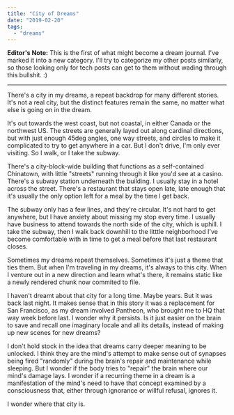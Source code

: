 ```yaml
---
title: "City of Dreams"
date: "2019-02-20"
tags: 
  - "dreams"
---
```


**Editor's Note:** This is the first of what might become a dream journal. I've marked it into a new category. I'll try to categorize my other posts similarly, so those looking only for tech posts can get to them without wading through this bullshit. :)

* * *

<!-- truncate -->

There's a city in my dreams, a repeat backdrop for many different stories. It's not a real city, but the distinct features remain the same, no matter what else is going on in the dream.

It's out towards the west coast, but not coastal, in either Canada or the northwest US. The streets are generally layed out along cardinal directions, but with just enough 45deg angles, one way streets, and circles to make it complicated to try to get anywhere in a car. But I don't drive, I'm only ever visiting. So I walk, or I take the subway.

There's a city-block-wide building that functions as a self-contained Chinatown, with little "streets" running through it like you'd see at a casino. There's a subway station underneath the building. I usually stay in a hotel across the street. There's a restaurant that stays open late, late enough that it's usually the only option left for a meal by the time I get back.

The subway only has a few lines, and they're circular. It's not hard to get anywhere, but I have anxiety about missing my stop every time. I usually have business to attend towards the north side of the city, which is uphill. I take the subway, then I walk back downhill to the litttle neighborhood I've become comfortable with in time to get a meal before that last restaurant closes.

Sometimes my dreams repeat themselves. Sometimes it's just a theme that ties them. But when I'm traveling in my dreams, it's always to this city. When I venture out in a new direction and learn what's there, it remains static like a newly rendered chunk now commited to file.

I haven't dreamt about that city for a long time. Maybe years. But it was back last night. It makes sense that in this story it was a replacement for San Francisco, as my dream involved Pantheon, who brought me to HQ that way week before last. I wonder why it persists. Is it just easier on the brain to save and recall one imaginary locale and all its details, instead of making up new scenes for new dreams?

I don't hold stock in the idea that dreams carry deeper meaning to be unlocked. I think they are the mind's attempt to make sense out of synapses being fired "randomly" during the brain's repair and maintenance while sleeping. But I wonder if the body tries to "repair" the brain where our mind's damage lays. I wonder if a recurring theme in a dream is a manifestation of the mind's need to have that concept examined by a consciousness that, either through ignorance or willful refusal, ignores it.

I wonder where that city is.
